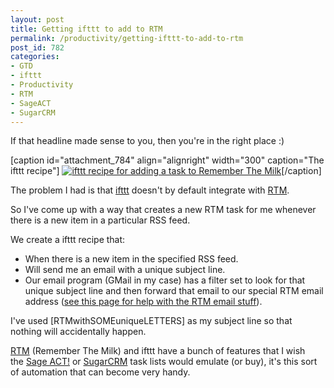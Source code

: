 ```yaml
---
layout: post
title: Getting ifttt to add to RTM
permalink: /productivity/getting-ifttt-to-add-to-rtm
post_id: 782
categories:
- GTD
- ifttt
- Productivity
- RTM
- SageACT
- SugarCRM
---
```


If that headline made sense to you, then you're in the right place :)

[caption id="attachment_784" align="alignright" width="300" caption="The ifttt recipe"]
[![ifttt recipe for adding a task to Remember The Milk](http://ben.hamilton.id.au/cms/wp-content/uploads/2012/04/IFTTT_RTM.png)](http://ben.hamilton.id.au/cms/wp-content/uploads/2012/04/IFTTT_RTM.png)[/caption]

The problem I had is that
[ifttt](http://ifttt.com/) doesn't by default integrate with
[RTM](http://rememberthemilk.com/).

So I've come up with a way that creates a new RTM task for me whenever there is a new item in a particular RSS feed.

We create a ifttt recipe that:

- When there is a new item in the specified RSS feed.
- Will send me an email with a unique subject line.
- Our email program (GMail in my case) has a filter set to look for that unique subject line and then forward that email to our special RTM email address ([see this page for help with the RTM email stuff](https://www.rememberthemilk.com/services/email/#inbox)).

I've used [RTMwithSOMEuniqueLETTERS] as my subject line so that nothing will accidentally happen.

[RTM](https://www.rememberthemilk.com/) (Remember The Milk) and ifttt have a bunch of features that I wish the [Sage ACT!](http://www.act.com/) or [SugarCRM](http://www.sugarcrm.com/) task lists would emulate (or buy), it's this sort of automation that can become very handy.
